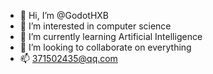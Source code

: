 - 👋 Hi, I’m @GodotHXB
- 👀 I’m interested in computer science
- 🌱 I’m currently learning Artificial Intelligence
- 💞️ I’m looking to collaborate on everything
- 📫 371502435@qq.com

<!---
GodotHXB/GodotHXB is a ✨ special ✨ repository because its `README.md` (this file) appears on your GitHub profile.
You can click the Preview link to take a look at your changes.
--->

